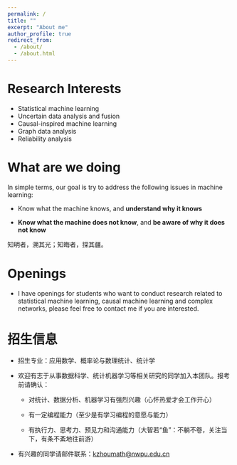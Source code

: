 ```yaml
---
permalink: /
title: ""
excerpt: "About me"
author_profile: true
redirect_from: 
  - /about/
  - /about.html
---
```


# Research Interests

- Statistical machine learning
- Uncertain data analysis and fusion
- Causal-inspired machine learning
- Graph data analysis
- Reliability analysis

# What are we doing

In simple terms, our goal is try to address the following issues in machine learning: 

- Know what the machine knows, and **understand why it knows**

- **Know what the machine does not know**, and **be aware of why it  does not know**

知明者，溯其光；知晦者，探其疆。

# Openings

- I have openings for students who want to conduct research related to statistical machine learning, causal machine learning and complex networks,  please feel free to contact me if you are interested.

# 招生信息

* 招生专业：应用数学、概率论与数理统计、统计学
* 欢迎有志于从事数据科学、统计机器学习等相关研究的同学加入本团队。报考前请确认：

  - 对统计、数据分析、机器学习有强烈兴趣（心怀热爱才会工作开心）

  - 有一定编程能力（至少是有学习编程的意愿与能力）

  - 有执行力、思考力、预见力和沟通能力（大智若“鱼”：不躺不卷，关注当下，有条不紊地往前游）
* 有兴趣的同学请邮件联系：kzhoumath@nwpu.edu.cn

